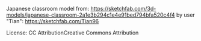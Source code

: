 Japanese classroom model from:
https://sketchfab.com/3d-models/japanese-classroom-2a1e3b294c1e4e91bed794bfa520c4f4
by user "Tian": https://sketchfab.com/Tian96

License:
CC AttributionCreative Commons Attribution